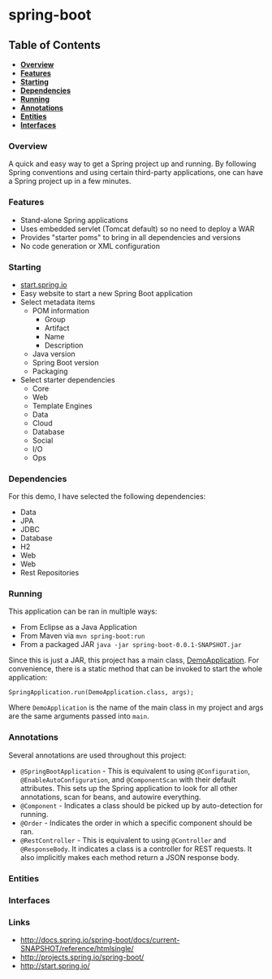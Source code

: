 # spring-boot

## Table of Contents
* **[Overview](#overview)**
* **[Features](#features)**
* **[Starting](#starting)**
* **[Dependencies](#dependencies)**
* **[Running](#running)**
* **[Annotations](#annotations)**
* **[Entities](#entities)**
* **[Interfaces](#interfaces)**

### Overview
A quick and easy way to get a Spring project up and running. By following Spring conventions and using certain third-party applications, one can have a Spring project up in a few minutes.

### Features
* Stand-alone Spring applications
* Uses embedded servlet (Tomcat default) so no need to deploy a WAR
* Provides "starter poms" to bring in all dependencies and versions
* No code generation or XML configuration

### Starting
* [start.spring.io](http://start.spring.io/)
 * Easy website to start a new Spring Boot application
 * Select metadata items
   * POM information
     * Group
      * Artifact
      * Name
      * Description
    * Java version
    * Spring Boot version
    * Packaging
 * Select starter dependencies
   * Core
    * Web
    * Template Engines
    * Data
    * Cloud
    * Database
    * Social
    * I/O
    * Ops

### Dependencies
For this demo, I have selected the following dependencies:

* Data
 * JPA
 * JDBC
* Database
 * H2
* Web
 * Web
 * Rest Repositories

### Running
This application can be ran in multiple ways:

* From Eclipse as a Java Application
* From Maven via `mvn spring-boot:run`
* From a packaged JAR `java -jar spring-boot-0.0.1-SNAPSHOT.jar`

Since this is just a JAR, this project has a main class, [DemoApplication](src/main/java/demo/DemoApplication.java). For convenience, there is a static method that can be invoked to start the whole application:
```
SpringApplication.run(DemoApplication.class, args);
```
Where `DemoApplication` is the name of the main class in my project and args are the same arguments passed into `main`.

### Annotations
Several annotations are used throughout this project:

* `@SpringBootApplication` - This is equivalent to using `@Configuration`, `@EnableAutoConfiguration`, and `@ComponentScan` with their default attributes. This sets up the Spring application to look for all other annotations, scan for beans, and autowire everything.
* `@Component` - Indicates a class should be picked up by auto-detection for running.
* `@Order` - Indicates the order in which a specific component should be ran.
* `@RestController` - This is equivalent to using `@Controller` and `@ResponseBody`. It indicates a class is a controller for REST requests. It also implicitly makes each method return a JSON response body.

### Entities

### Interfaces

### Links
* http://docs.spring.io/spring-boot/docs/current-SNAPSHOT/reference/htmlsingle/
* http://projects.spring.io/spring-boot/
* http://start.spring.io/
